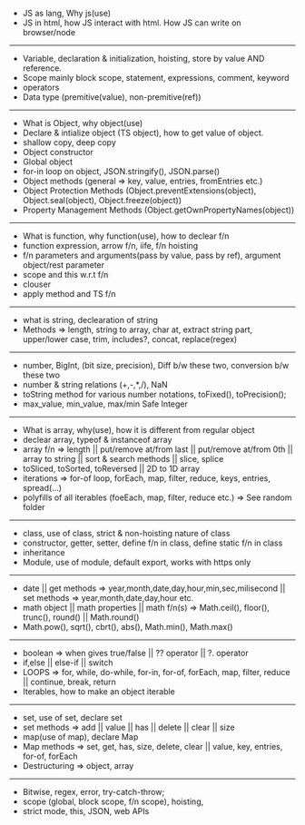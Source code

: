 
- JS as lang, Why js(use)
- JS in html, how JS interact with html. How JS can write on browser/node

-----

- Variable, declaration & initialization, hoisting, store by value AND reference.
- Scope mainly block scope, statement, expressions, comment, keyword
- operators
- Data type (premitive(value), non-premitive(ref))

-----

- What is Object, why object(use)
- Declare & intialize object (TS object), how to get value of object.
- shallow copy, deep copy
- Object constructor
- Global object
- for-in loop on object, JSON.stringify(), JSON.parse()
- Object methods (general => key, value, entries, fromEntries etc.)
- Object Protection Methods (Object.preventExtensions(object), Object.seal(object), Object.freeze(object))
- Property Management Methods (Object.getOwnPropertyNames(object))


-----

- What is function, why function(use), how to declear f/n
- function expression, arrow f/n, iife, f/n hoisting 
- f/n parameters and arguments(pass by value, pass by ref), argument object/rest parameter
- scope and this w.r.t f/n
- clouser
- apply method and TS f/n

-----

- what is string, declearation of string
- Methods => length, string to array, char at, extract string part, upper/lower case, trim, includes?, concat, replace(regex)

-----

- number, BigInt, (bit size, precision), Diff b/w these two, conversion b/w these two
- number & string relations (+,-,*,/), NaN
- toString method for various number notations, toFixed(), toPrecision();
- max_value, min_value, max/min Safe Integer

-----

- What is array, why(use), how it is different from regular object
- declear array, typeof & instanceof array
- array f/n => length || put/remove at/from last || put/remove at/from 0th || array to string || sort & search methods || slice, splice
- toSliced, toSorted, toReversed || 2D to 1D array
- iterations => for-of loop, forEach, map, filter, reduce, keys, entries, spread(...)
- polyfills of all iterables (foeEach, map, filter, reduce etc.) => See random folder

-----

- class, use of class, strict & non-hoisting nature of class
- constructor, getter, setter, define f/n in class, define static f/n in class
- inheritance
- Module, use of module, default export, works with https only

-----

- date || get methods =>  year,month,date,day,hour,min,sec,milisecond || set methods => year,month,date,day,hour etc.
- math object || math properties ||  math f/n(s) => Math.ceil(), floor(), trunc(), round() || Math.round()
- Math.pow(), sqrt(), cbrt(), abs(), Math.min(), Math.max()

-----

- boolean => when gives true/false || ?? operator || ?. operator
- if,else || else-if || switch
- LOOPS => for, while, do-while, for-in, for-of, forEach, map, filter, reduce || continue, break, return
- Iterables, how to make an object iterable 

-----

- set, use of set, declare set
- set methods => add || value || has || delete || clear || size
- map(use of map), declare Map
- Map methods => set, get, has, size, delete, clear || value, key, entries, for-of, forEach
- Destructuring => object, array

-----

- Bitwise, regex, error, try-catch-throw;
- scope (global, block scope, f/n scope), hoisting,
- strict mode, this, JSON, web APIs
